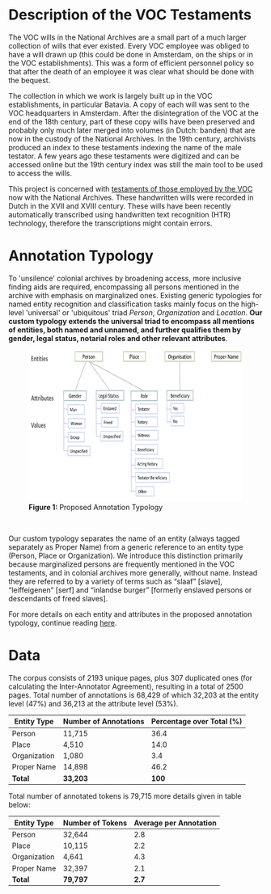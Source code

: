 # Description of the VOC Testaments

The VOC wills in the National Archives are a small part of a much larger collection of wills that ever existed. Every VOC employee was obliged to have a will drawn up (this could be done in Amsterdam, on the ships or in the VOC establishments). This was a form of efficient personnel policy so that after the death of an employee it was clear what should be done with the bequest. 

The collection in which we work is largely built up in the VOC establishments, in particular Batavia. A copy of each will was sent to the VOC headquarters in Amsterdam. After the disintegration of the VOC at the end of the 18th century, part of these copy wills have been preserved and probably only much later merged into volumes (in Dutch: banden) that are now in the custody of the National Archives. In the 19th century, archivists produced an index to these testaments indexing the name of the male testator. A few years ago these testaments were digitized and can be accessed online but the 19th century index was still the main tool to be used to access the wills.  

This project is concerned with [testaments of those employed by the VOC](https://www.nationaalarchief.nl/onderzoeken/zoekhulpen/voc-oost-indische-testamenten) now with the National Archives. These handwritten wills were recorded in Dutch in the XVII and XVIII century. These wills have been recently automatically transcribed using handwritten text recognition (HTR) technology, therefore the transcriptions might contain errors. 


# Annotation Typology

To 'unsilence' colonial archives by broadening access, more inclusive finding aids are required, encompassing all persons mentioned in the archive with emphasis on marginalized ones. Existing generic typologies for named entity recognition and classification tasks mainly focus on the high-level 'universal' or 'ubiquitous' triad *Person*, *Organization* and *Location*. **Our custom typology extends the universal triad to encompass all mentions of entities, both named and unnamed, and further qualifies them by gender, legal status, notarial roles and other relevant attributes**. 
<figure>
  <img src="../images/AnnotationTypology.png" width="700" height="300">
  <figcaption>
  <strong>Figure 1: </strong> Proposed Annotation Typology
  </figcaption>
</figure>

&nbsp;

Our custom typology separates the name of an entity (always tagged separately as Proper Name) from a generic reference to an entity type (Person, Place or Organization). We introduce this distinction primarily because marginalized persons are frequently mentioned in the VOC testaments, and in colonial archives more generally, without name. Instead they are referred to by a variety of terms such as “slaaf” [slave], “leiffeigenen” [serf] and “inlandse burger” [formerly enslaved persons or descendants of freed slaves]. 

For more details on each entity and attributes in the proposed annotation typology, continue reading [here](../data/AnnotationTypology.md).

# Data

The corpus consists of 2193 unique pages, plus 307 duplicated ones (for calculating the Inter-Annotator Agreement), resulting in a total of 2500 pages.
Total number of annotations is 68,429 of which 32,203 at the entity level (47%) and 36,213 at the attribute level (53%). 

**Entity Type**|**Number of Annotations**|**Percentage over Total (%)**|
-------------- | ----------------------- | ----------------------- |
Person         | 11,715                  | 36.4                    | 
Place          | 4,510                   | 14.0                    |
Organization   | 1,080                   | 3.4                     |
Proper Name    | 14,898                  | 46.2                    |
**Total**      | **33,203**              | **100**                 |


Total number of annotated tokens is 79,715 more details given in table below:

**Entity Type**|**Number of Tokens**     |**Average per Annotation**|
-------------- | ----------------------- | ------------------------ |
Person         | 32,644                  | 2.8                      | 
Place          | 10,115                  | 2.2                      |
Organization   | 4,641                   | 4.3                      |
Proper Name    | 32,397                  | 2.1                      |
**Total**      | **79,797**              | **2.7**                  |
